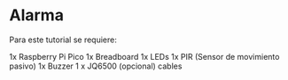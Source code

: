# Alarma

Para este tutorial se requiere:

1x Raspberry Pi Pico
1x Breadboard
1x LEDs
1x PIR (Sensor de movimiento pasivo)
1x Buzzer
1 x JQ6500 (opcional)
cables
